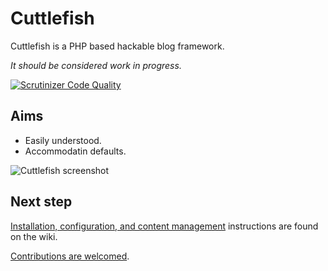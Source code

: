 # Cuttlefish
Cuttlefish is a PHP based hackable blog framework. 

_It should be considered work in progress._

[![Scrutinizer Code Quality](https://scrutinizer-ci.com/g/svandragt/cuttlefish/badges/quality-score.png?b=master)](https://scrutinizer-ci.com/g/svandragt/cuttlefish/?branch=master)

## Aims

* Easily understood.
* Accommodatin defaults.

![Cuttlefish screenshot](https://vandragt.com/file/d97a82559947ebc1f195213a751c52f0/Screenshot+from+2020-03-03+08-34-26.png)


## Next step

[Installation, configuration, and content management](https://github.com/svandragt/cuttlefish/wiki)
instructions are found on the wiki.

[Contributions are welcomed](https://github.com/svandragt/cuttlefish/issues). 
